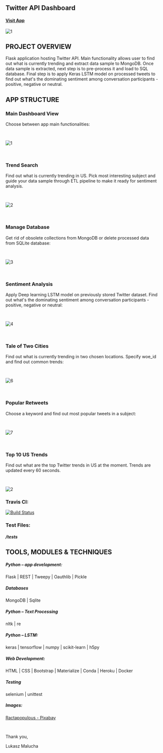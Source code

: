 ## Twitter API Dashboard

#### [Visit App](https://twitter-rest-api-dashboard2.herokuapp.com/)


![1](https://user-images.githubusercontent.com/26208598/57719179-178fda00-7677-11e9-951c-bb751ac65602.JPG)


## PROJECT OVERVIEW

Flask application hosting Twitter API. Main functionality allows user to find out what is currently trending and extract data sample to MongoDB.
Once data sample is extracted, next step is to pre-process it and load to SQL database. Final step is to apply Keras LSTM model on processed tweets to find out what's the dominating sentiment 
among conversation participants - positive, negative or neutral.



## APP STRUCTURE


### Main Dashboard View

Choose between app main functionalities:

<br>

![1](https://user-images.githubusercontent.com/26208598/57719179-178fda00-7677-11e9-951c-bb751ac65602.JPG)

<br>

### Trend Search

Find out what is currently trending in US. Pick most interesting subject and guide your data sample through ETL pipeline to make it ready for sentiment analysis.

<br>

![2](https://user-images.githubusercontent.com/26208598/56461858-839d5c00-63b1-11e9-88b9-a4c4e0bd0221.JPG)

<br>

### Manage Database

Get rid of obsolete collections from MongoDB or delete processed data from SQLite database:  

<br>

![3](https://user-images.githubusercontent.com/26208598/56461859-8435f280-63b1-11e9-82ca-2fdd7f27be71.JPG)

<br>

### Sentiment Analysis 

Apply Deep learning LSTM model on previously stored Twitter dataset. Find out what's the dominating sentiment among conversation participants - positive, negative or neutral:

<br>

![4](https://user-images.githubusercontent.com/26208598/56461860-8435f280-63b1-11e9-816d-46d989e0f853.JPG)

<br>

### Tale of Two Cities

Find out what is currently trending in two chosen locations. Specify woe_id and find out common trends:

<br>

![6](https://user-images.githubusercontent.com/26208598/56461861-8435f280-63b1-11e9-9b28-0ce89dca1a18.JPG)

<br>

### Popular Retweets


Choose a keyword and find out most popular tweets in a subject:

<br>

![7](https://user-images.githubusercontent.com/26208598/56461862-8435f280-63b1-11e9-9557-db3468aa9de3.JPG)

<br>

### Top 10 US Trends 

Find out what are the top Twitter trends in US at the moment. Trends are updated every 60 seconds. 

<br>

![2](https://user-images.githubusercontent.com/26208598/57719279-4dcd5980-7677-11e9-8647-9721da6eed9a.JPG)

### Travis CI:

[![Build Status](https://travis-ci.com/LukaszMalucha/Twitter-API-Dashboard.svg?branch=master)](https://travis-ci.com/LukaszMalucha/Twitter-API-Dashboard)

### Test Files:

##### /tests

## TOOLS, MODULES & TECHNIQUES

##### Python – app development:
Flask | REST | Tweepy | Oauthlib | Pickle

##### Databases
MongoDB | Sqlite 

##### Python – Text Processing
nltk | re 

##### Python – LSTM:
keras | tensorflow | numpy | scikit-learn | h5py

##### Web Development:
HTML | CSS | Bootstrap | Materialize | Conda | Heroku | Docker

##### Testing
selenium | unittest

##### Images:

[Ractapopulous - Pixabay ](https://pixabay.com/users/ractapopulous-24766/?tab=popular&pagi=5)

<br>

Thank you,

Lukasz Malucha
